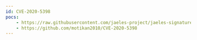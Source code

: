 ```yaml
---
id: CVE-2020-5398
pocs:
    - https://raw.githubusercontent.com/jaeles-project/jaeles-signatures/master/cves/spring-mvc-rfd-cve-2020-5398.yaml
    - https://github.com/motikan2010/CVE-2020-5398
---
```

